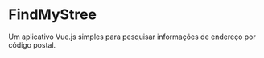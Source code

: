 # FindMyStree
Um aplicativo Vue.js simples para pesquisar informações de endereço por código postal.
